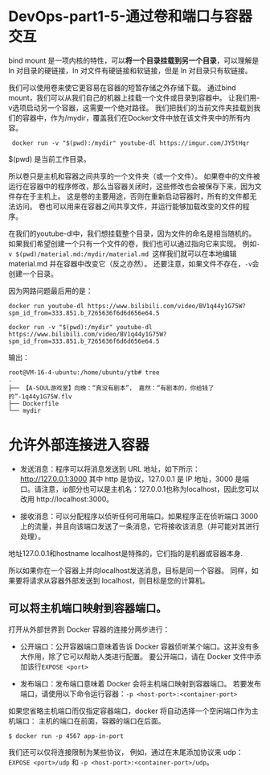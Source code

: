 # DevOps-part1-5-通过卷和端口与容器交互

bind mount 是一项内核的特性，可以**将一个目录挂载到另一个目录**，可以理解是 ln 对目录的硬链接，ln 对文件有硬链接和软链接，但是 ln 对目录只有软链接。

我们可以使用卷来使它更容易在容器的短暂存储之外存储下载。
通过bind mount，我们可以从我们自己的机器上挂载一个文件或目录到容器中。
让我们用-v选项启动另一个容器，这需要一个绝对路径。
我们把我们的当前文件夹挂载到我们的容器中，作为/mydir，覆盖我们在Docker文件中放在该文件夹中的所有内容。
```console
 docker run -v "$(pwd):/mydir" youtube-dl https://imgur.com/JY5tHqr
```

$(pwd) 是当前工作目录。

所以卷只是主机和容器之间共享的一个文件夹（或一个文件）。
如果卷中的文件被运行在容器中的程序修改，那么当容器关闭时，这些修改也会被保存下来，因为文件存在于主机上。
这是卷的主要用途，否则在重新启动容器时，所有的文件都无法访问。
卷也可以用来在容器之间共享文件，并运行能够加载改变的文件的程序。

在我们的youtube-dl中，我们想挂载整个目录，因为文件的命名是相当随机的。
如果我们希望创建一个只有一个文件的卷，我们也可以通过指向它来实现。
例如`-v $(pwd)/material.md:/mydir/material.md `这样我们就可以在本地编辑 material.md 并在容器中改变它（反之亦然）。
还要注意，如果文件不存在，`-v`会创建一个目录。

因为网路问题最后用的是：
```console
docker run youtube-dl https://www.bilibili.com/video/BV1q44y1G75W?spm_id_from=333.851.b_7265636f6d6d656e64.5

docker run -v "$(pwd):/mydir" youtube-dl https://www.bilibili.com/video/BV1q44y1G75W?spm_id_from=333.851.b_7265636f6d6d656e64.5
```
输出：
```console
root@VM-16-4-ubuntu:/home/ubuntu/ytb# tree
.
├── 【A-SOUL游戏室】向晚：“真没有剧本”， 嘉然：“有剧本的，你给钱了的”-1q44y1G75W.flv
├── Dockerfile
└── mydir

```


# 允许外部连接进入容器

- 发送消息：程序可以将消息发送到 URL 地址，如下所示：http://127.0.0.1:3000 其中 http 是协议，127.0.0.1 是 IP 地址，3000 是端口。请注意，ip部分也可以是主机名：127.0.0.1也称为localhost，因此您可以改用 http://localhost:3000。

- 接收消息：可以分配程序以侦听任何可用端口。如果程序正在侦听端口 3000 上的流量，并且向该端口发送了一条消息，它将接收该消息（并可能对其进行处理）。

地址127.0.0.1和hostname localhost是特殊的，它们指的是机器或容器本身.

所以如果你在一个容器上并向localhost发送消息，目标是同一个容器。
同样，如果要将请求从容器外部发送到 localhost，则目标是您的计算机。

## 可以将主机端口映射到容器端口。

打开从外部世界到 Docker 容器的连接分两步进行：

-   公开端口：公开容器端口意味着告诉 Docker 容器侦听某个端口。这并没有多大作用，除了它可以帮助人类进行配置。
	要公开端口，请在 Docker 文件中添加该行`EXPOSE <port>`
    
-   发布端口：发布端口意味着 Docker 会将主机端口映射到容器端口。
    若要发布端口，请使用以下命令运行容器：`-p <host-port>:<container-port>`


如果您省略主机端口而仅指定容器端口，docker 将自动选择一个空闲端口作为主机端口：
主机的端口在前面，容器的端口在后面。
```console
$ docker run -p 4567 app-in-port
```

我们还可以仅将连接限制为某些协议，
例如，通过在末尾添加协议来 udp：
`EXPOSE <port>/udp`
和
`-p <host-port>:<container-port>/udp`。